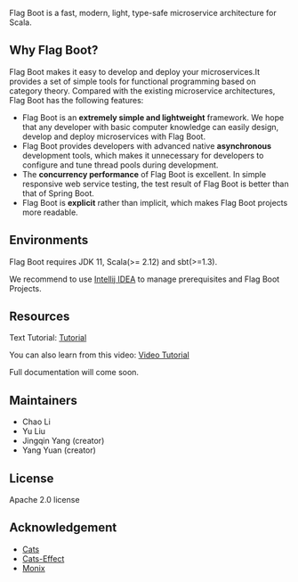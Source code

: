 Flag Boot is a fast, modern, light, type-safe microservice architecture for Scala.

## Why Flag Boot?

Flag Boot makes it easy to develop and deploy your microservices.It provides a set of simple tools for functional programming based on category theory.
Compared with the existing microservice architectures, Flag Boot has the following features:

- Flag Boot is an **extremely simple and lightweight** framework. We hope that any developer with basic computer knowledge can easily design, develop and deploy microservices with Flag Boot.
- Flag Boot provides developers with advanced native **asynchronous** development tools, which makes it unnecessary for developers to configure and tune thread pools during development.
- The **concurrency performance** of Flag Boot is excellent. In simple responsive web service testing, the test result of Flag Boot is better than that of Spring Boot.
- Flag Boot is **explicit** rather than implicit, which makes Flag Boot projects more readable.

## Environments

Flag Boot requires JDK 11, Scala(>= 2.12) and sbt(>=1.3). 

We recommend to use [Intellij IDEA](https://www.jetbrains.com/idea/) to manage prerequisites and Flag Boot Projects.



## Resources

Text Tutorial: [Tutorial](https://h7skvrpnn9.feishu.cn/docx/doxcnDma3JhuyAdl4PUyht71n8S)

You can also learn from this video: [Video Tutorial](https://www.bilibili.com/video/BV1ce411L7ea/)

Full documentation will come soon.

## Maintainers
  - Chao Li
  - Yu Liu
  - Jingqin Yang (creator)
  - Yang Yuan (creator)

## License

Apache 2.0 license

## Acknowledgement
- [Cats](http://typelevel.org/cats)
- [Cats-Effect](https://typelevel.org/cats-effect/)
- [Monix](https://monix.io/)


